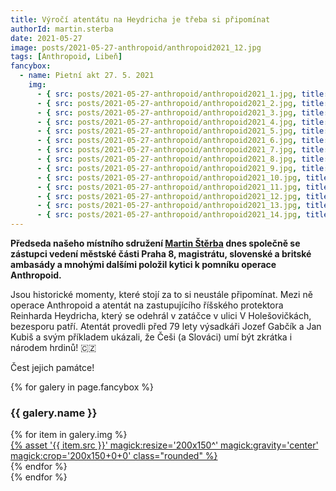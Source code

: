 ```yaml
---
title: Výročí atentátu na Heydricha je třeba si připomínat
authorId: martin.sterba
date: 2021-05-27
image: posts/2021-05-27-anthropoid/anthropoid2021_12.jpg
tags: [Anthropoid, Libeň]
fancybox:
  - name: Pietní akt 27. 5. 2021
    img:
      - { src: posts/2021-05-27-anthropoid/anthropoid2021_1.jpg, title: Pietní akt 27. 5. 2021 }
      - { src: posts/2021-05-27-anthropoid/anthropoid2021_2.jpg, title: Pietní akt 27. 5. 2021 }
      - { src: posts/2021-05-27-anthropoid/anthropoid2021_3.jpg, title: Pietní akt 27. 5. 2021 }
      - { src: posts/2021-05-27-anthropoid/anthropoid2021_4.jpg, title: Pietní akt 27. 5. 2021 }
      - { src: posts/2021-05-27-anthropoid/anthropoid2021_5.jpg, title: Pietní akt 27. 5. 2021 }
      - { src: posts/2021-05-27-anthropoid/anthropoid2021_6.jpg, title: Pietní akt 27. 5. 2021 }
      - { src: posts/2021-05-27-anthropoid/anthropoid2021_7.jpg, title: Pietní akt 27. 5. 2021 }
      - { src: posts/2021-05-27-anthropoid/anthropoid2021_8.jpg, title: Pietní akt 27. 5. 2021 }
      - { src: posts/2021-05-27-anthropoid/anthropoid2021_9.jpg, title: Pietní akt 27. 5. 2021 }
      - { src: posts/2021-05-27-anthropoid/anthropoid2021_10.jpg, title: Pietní akt 27. 5. 2021 }
      - { src: posts/2021-05-27-anthropoid/anthropoid2021_11.jpg, title: Pietní akt 27. 5. 2021 }
      - { src: posts/2021-05-27-anthropoid/anthropoid2021_12.jpg, title: Pietní akt 27. 5. 2021 }
      - { src: posts/2021-05-27-anthropoid/anthropoid2021_13.jpg, title: Pietní akt 27. 5. 2021 }
      - { src: posts/2021-05-27-anthropoid/anthropoid2021_14.jpg, title: Pietní akt 27. 5. 2021 }
---
```


**Předseda našeho místního sdružení [Martin Štěrba](https://praha8.pirati.cz/lide/martin-sterba.html) dnes společně se zástupci vedení městské části Praha 8, magistrátu, slovenské a britské ambasády a mnohými dalšími položil kytici k pomníku operace Anthropoid.**

Jsou historické momenty, které stojí za to si neustále připomínat. Mezi ně operace Anthropoid a atentát na zastupujícího říšského protektora Reinharda Heydricha, který se odehrál v zatáčce v ulici V Holešovičkách, bezesporu patří. Atentát provedli před 79 lety výsadkáři Jozef Gabčík a Jan Kubiš a svým příkladem ukázali, že Češi (a Slováci) umí být zkrátka i národem hrdinů! 🇨🇿

Čest jejich památce!

{% for galery in page.fancybox %}
<div class="mt-4">
  <h3>{{ galery.name }}</h3>
  <div class="grid grid-cols-4 gap-4">
  {% for item in galery.img %}
    <div class="">
      <a data-fancybox="gallery" href="{% asset '{{ item.src }}' @path %}" data-caption="{{ item.title }}">{% asset '{{ item.src }}' magick:resize='200x150^' magick:gravity='center' magick:crop='200x150+0+0' class="rounded" %}</a>
    </div>
  {% endfor %}
  </div>
</div>
{% endfor %}
